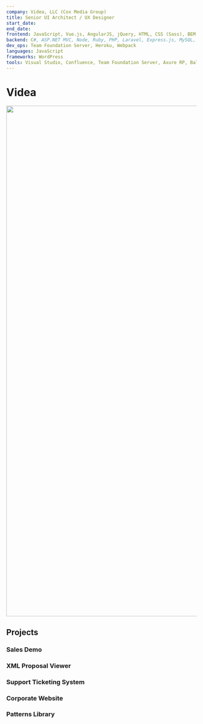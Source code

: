 ```yaml
---
company: Videa, LLC (Cox Media Group)
title: Senior UI Architect / UX Designer
start_date:
end_date:
frontend: JavaScript, Vue.js, AngularJS, jQuery, HTML, CSS (Sass), BEM, Bootstrap, Salesforce Lightning Design System (SLDS), Responsive Design, Web Accessibility, SEO
backend: C#, ASP.NET MVC, Node, Ruby, PHP, Laravel, Express.js, MySQL, Nginx, RESTful APIs
dev_ops: Team Foundation Server, Heroku, Webpack
languages: JavaScript
frameworks: WordPress
tools: Visual Studio, Confluence, Team Foundation Server, Axure RP, Balsamiq Mockups
---
```


# Videa

<!--
• Provide more context about the web-based interactive product demo you designed and developed using Node, Express.js, and Vue.js. Explain its significance and impact.
• Mention any awards or recognition received in this role.

Worked with product managers to define, design and build front-end user interface prototypes. Developed and maintained the UI standards and design best practices. Participated in all UI testing activities.

- Developed and maintained a set of UI standards and design best practices eliminating confusion and improving the predictability of engineered designs
- Conceptualized and prototyped new features for core product which communicated the design details and interactions to stakeholders and engineers
- Created an online viewer for the eAvails XML open-standard specification for sending and receiving electronic TV general avails or proposals utilizing PHP/MySQL and the Laravel framework
- Served as the sole UI technical liaison between visual design, on-site and off-shore engineering teams clarifying design intentions and engineering capabilities
- Created and documented a modular CSS framework and patterns library, enabling the creation of consistent UIs and quick on-boarding for new developers.
- Mentored visual designers in learning HTML and CSS by demonstrating practical techniques and providing constructive feedback.
- Recognized company-wide for creating a product demo used as a stand-in for the real product at the national industry trade conference, directly empowering the company to close a few deals.
- Skills Used: Microsoft .Net MVC, TFS, Git, Visual Studio, Azure, AWS, PHP, Wordpress, Laravel, JavaScript (Angular, Vue.js, React), Kendo UI, CSS (Sass, Stylus)

-->

<img
  class="border rounded shadow grayscale hover:grayscale-0"
  width="1960"
  height="1352"
  src="/assets/images/screens/videa.png"
/>

## Projects

### Sales Demo

### XML Proposal Viewer

### Support Ticketing System

### Corporate Website



### Patterns Library


<!--
## Team

- Baines, Mackenzie
- Branton, Kahil
- Cook, Paige
- Gravley, Rokeia
- Greco, Phil
- Hand, Matt
- Hemphill, Charlane
- Henderson, Myles
- Hobbs, Lynn
- Kelley, Mark
- Kim, Ruth
- Knight, April
- Koganitsky, Zak
- McClain, Bill
- McMinn, Debbie
- Myers, Kurt
- Nelson, Renee
- Noah, Brant
- Oshins, David
- Pashke, Kristy
- Powers, Tom
- Tavoletti, Dawn
- Thompson, Jerome
- Tolbert, Victor
- Unuigbe, Osen
- Wallace, Stacy
- Wlodar, Bryan
-->
